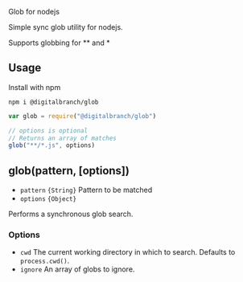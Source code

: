 Glob for nodejs

Simple sync glob utility for nodejs.

Supports globbing for ** and *

## Usage

Install with npm

```
npm i @digitalbranch/glob
```

```javascript
var glob = require("@digitalbranch/glob")

// options is optional
// Returns an array of matches
glob("**/*.js", options)
```

## glob(pattern, [options])

* `pattern` `{String}` Pattern to be matched
* `options` `{Object}`

Performs a synchronous glob search.

### Options

* `cwd` The current working directory in which to search. Defaults
  to `process.cwd()`.
* `ignore` An array of globs to ignore.
